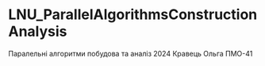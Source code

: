 # LNU_ParallelAlgorithmsConstructionAnalysis
Паралельні алгоритми побудова та аналіз 2024 Кравець Ольга ПМО-41
